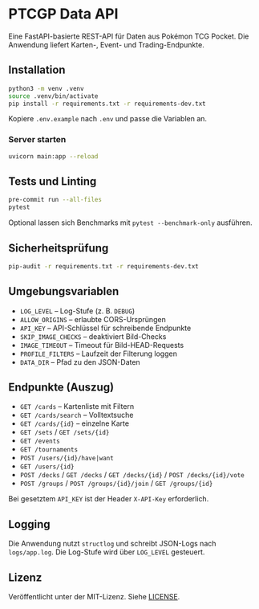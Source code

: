 # PTCGP Data API

Eine FastAPI-basierte REST-API für Daten aus Pokémon TCG Pocket. Die Anwendung liefert Karten-, Event- und Trading-Endpunkte.

## Installation

```bash
python3 -m venv .venv
source .venv/bin/activate
pip install -r requirements.txt -r requirements-dev.txt
```

Kopiere `.env.example` nach `.env` und passe die Variablen an.

### Server starten

```bash
uvicorn main:app --reload
```

## Tests und Linting

```bash
pre-commit run --all-files
pytest
```

Optional lassen sich Benchmarks mit `pytest --benchmark-only` ausführen.

## Sicherheitsprüfung

```bash
pip-audit -r requirements.txt -r requirements-dev.txt
```

## Umgebungsvariablen

- `LOG_LEVEL` – Log-Stufe (z. B. `DEBUG`)
- `ALLOW_ORIGINS` – erlaubte CORS-Ursprüngen
- `API_KEY` – API-Schlüssel für schreibende Endpunkte
- `SKIP_IMAGE_CHECKS` – deaktiviert Bild-Checks
- `IMAGE_TIMEOUT` – Timeout für Bild-HEAD-Requests
- `PROFILE_FILTERS` – Laufzeit der Filterung loggen
- `DATA_DIR` – Pfad zu den JSON-Daten

## Endpunkte (Auszug)

- `GET /cards` – Kartenliste mit Filtern
- `GET /cards/search` – Volltextsuche
- `GET /cards/{id}` – einzelne Karte
- `GET /sets` / `GET /sets/{id}`
- `GET /events`
- `GET /tournaments`
- `POST /users/{id}/have|want`
- `GET /users/{id}`
- `POST /decks` / `GET /decks` / `GET /decks/{id}` / `POST /decks/{id}/vote`
- `POST /groups` / `POST /groups/{id}/join` / `GET /groups/{id}`

Bei gesetztem `API_KEY` ist der Header `X-API-Key` erforderlich.

## Logging

Die Anwendung nutzt `structlog` und schreibt JSON-Logs nach `logs/app.log`. Die Log-Stufe wird über `LOG_LEVEL` gesteuert.

## Lizenz

Veröffentlicht unter der MIT-Lizenz. Siehe [LICENSE](LICENSE).

